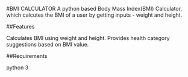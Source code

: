 #BMI CALCULATOR A python based Body Mass Index(BMI) Calculator, which calcutes the BMI of a user by getting inputs - weight and height.

##Features 

  Calculates BMI using weight and height. 
  Provides health category suggestions based on BMI value.

##Requirements
  
  python 3
